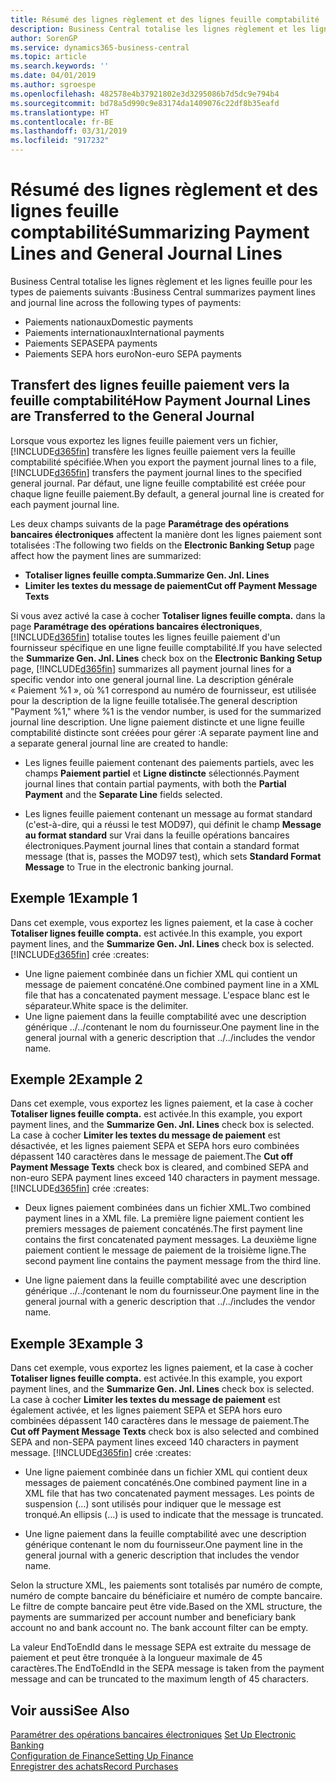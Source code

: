 ```yaml
---
title: Résumé des lignes règlement et des lignes feuille comptabilité
description: Business Central totalise les lignes règlement et les lignes feuille.
author: SorenGP
ms.service: dynamics365-business-central
ms.topic: article
ms.search.keywords: ''
ms.date: 04/01/2019
ms.author: sgroespe
ms.openlocfilehash: 482578e4b37921802e3d3295086b7d5dc9e794b4
ms.sourcegitcommit: bd78a5d990c9e83174da1409076c22df8b35eafd
ms.translationtype: HT
ms.contentlocale: fr-BE
ms.lasthandoff: 03/31/2019
ms.locfileid: "917232"
---
```

# <a name="summarizing-payment-lines-and-general-journal-lines"></a><span data-ttu-id="75ccd-103">Résumé des lignes règlement et des lignes feuille comptabilité</span><span class="sxs-lookup"><span data-stu-id="75ccd-103">Summarizing Payment Lines and General Journal Lines</span></span>
<span data-ttu-id="75ccd-104">Business Central totalise les lignes règlement et les lignes feuille pour les types de paiements suivants :</span><span class="sxs-lookup"><span data-stu-id="75ccd-104">Business Central summarizes payment lines and journal line across the following types of payments:</span></span>  

- <span data-ttu-id="75ccd-105">Paiements nationaux</span><span class="sxs-lookup"><span data-stu-id="75ccd-105">Domestic payments</span></span>  
- <span data-ttu-id="75ccd-106">Paiements internationaux</span><span class="sxs-lookup"><span data-stu-id="75ccd-106">International payments</span></span>  
- <span data-ttu-id="75ccd-107">Paiements SEPA</span><span class="sxs-lookup"><span data-stu-id="75ccd-107">SEPA payments</span></span>  
- <span data-ttu-id="75ccd-108">Paiements SEPA hors euro</span><span class="sxs-lookup"><span data-stu-id="75ccd-108">Non-euro SEPA payments</span></span>  

## <a name="how-payment-journal-lines-are-transferred-to-the-general-journal"></a><span data-ttu-id="75ccd-109">Transfert des lignes feuille paiement vers la feuille comptabilité</span><span class="sxs-lookup"><span data-stu-id="75ccd-109">How Payment Journal Lines are Transferred to the General Journal</span></span>  
<span data-ttu-id="75ccd-110">Lorsque vous exportez les lignes feuille paiement vers un fichier, [!INCLUDE[d365fin](../../includes/d365fin_md.md)] transfère les lignes feuille paiement vers la feuille comptabilité spécifiée.</span><span class="sxs-lookup"><span data-stu-id="75ccd-110">When you export the payment journal lines to a file, [!INCLUDE[d365fin](../../includes/d365fin_md.md)] transfers the payment journal lines to the specified general journal.</span></span> <span data-ttu-id="75ccd-111">Par défaut, une ligne feuille comptabilité est créée pour chaque ligne feuille paiement.</span><span class="sxs-lookup"><span data-stu-id="75ccd-111">By default, a general journal line is created for each payment journal line.</span></span>  

<span data-ttu-id="75ccd-112">Les deux champs suivants de la page **Paramétrage des opérations bancaires électroniques** affectent la manière dont les lignes paiement sont totalisées :</span><span class="sxs-lookup"><span data-stu-id="75ccd-112">The following two fields on the **Electronic Banking Setup** page affect how the payment lines are summarized:</span></span>  

- <span data-ttu-id="75ccd-113">**Totaliser lignes feuille compta.**</span><span class="sxs-lookup"><span data-stu-id="75ccd-113">**Summarize Gen. Jnl. Lines**</span></span>  
- <span data-ttu-id="75ccd-114">**Limiter les textes du message de paiement**</span><span class="sxs-lookup"><span data-stu-id="75ccd-114">**Cut off Payment Message Texts**</span></span>  

<span data-ttu-id="75ccd-115">Si vous avez activé la case à cocher **Totaliser lignes feuille compta.** dans la page **Paramétrage des opérations bancaires électroniques**, [!INCLUDE[d365fin](../../includes/d365fin_md.md)] totalise toutes les lignes feuille paiement d'un fournisseur spécifique en une ligne feuille comptabilité.</span><span class="sxs-lookup"><span data-stu-id="75ccd-115">If you have selected the **Summarize Gen. Jnl. Lines** check box on the **Electronic Banking Setup** page, [!INCLUDE[d365fin](../../includes/d365fin_md.md)] summarizes all payment journal lines for a specific vendor into one general journal line.</span></span> <span data-ttu-id="75ccd-116">La description générale « Paiement %1 », où %1 correspond au numéro de fournisseur, est utilisée pour la description de la ligne feuille totalisée.</span><span class="sxs-lookup"><span data-stu-id="75ccd-116">The general description "Payment %1," where %1 is the vendor number, is used for the summarized journal line description.</span></span> <span data-ttu-id="75ccd-117">Une ligne paiement distincte et une ligne feuille comptabilité distincte sont créées pour gérer :</span><span class="sxs-lookup"><span data-stu-id="75ccd-117">A separate payment line and a separate general journal line are created to handle:</span></span>  

- <span data-ttu-id="75ccd-118">Les lignes feuille paiement contenant des paiements partiels, avec les champs **Paiement partiel** et **Ligne distincte** sélectionnés.</span><span class="sxs-lookup"><span data-stu-id="75ccd-118">Payment journal lines that contain partial payments, with both the **Partial Payment** and the **Separate Line** fields selected.</span></span>  

- <span data-ttu-id="75ccd-119">Les lignes feuille paiement contenant un message au format standard (c'est-à-dire, qui a réussi le test MOD97), qui définit le champ **Message au format standard** sur Vrai dans la feuille opérations bancaires électroniques.</span><span class="sxs-lookup"><span data-stu-id="75ccd-119">Payment journal lines that contain a standard format message (that is, passes the MOD97 test), which sets **Standard Format Message** to True in the electronic banking journal.</span></span>  

## <a name="example-1"></a><span data-ttu-id="75ccd-120">Exemple 1</span><span class="sxs-lookup"><span data-stu-id="75ccd-120">Example 1</span></span>  
<span data-ttu-id="75ccd-121">Dans cet exemple, vous exportez les lignes paiement, et la case à cocher **Totaliser lignes feuille compta.** est activée.</span><span class="sxs-lookup"><span data-stu-id="75ccd-121">In this example, you export payment lines, and the **Summarize Gen. Jnl. Lines** check box is selected.</span></span> [!INCLUDE[d365fin](../../includes/d365fin_md.md)] <span data-ttu-id="75ccd-122">crée :</span><span class="sxs-lookup"><span data-stu-id="75ccd-122">creates:</span></span>  

- <span data-ttu-id="75ccd-123">Une ligne paiement combinée dans un fichier XML qui contient un message de paiement concaténé.</span><span class="sxs-lookup"><span data-stu-id="75ccd-123">One combined payment line in a XML file that has a concatenated payment message.</span></span> <span data-ttu-id="75ccd-124">L'espace blanc est le séparateur.</span><span class="sxs-lookup"><span data-stu-id="75ccd-124">White space is the delimiter.</span></span>  
- <span data-ttu-id="75ccd-125">Une ligne paiement dans la feuille comptabilité avec une description générique ../../contenant le nom du fournisseur.</span><span class="sxs-lookup"><span data-stu-id="75ccd-125">One payment line in the general journal with a generic description that ../../includes the vendor name.</span></span>  

## <a name="example-2"></a><span data-ttu-id="75ccd-126">Exemple 2</span><span class="sxs-lookup"><span data-stu-id="75ccd-126">Example 2</span></span>  
<span data-ttu-id="75ccd-127">Dans cet exemple, vous exportez les lignes paiement, et la case à cocher **Totaliser lignes feuille compta.** est activée.</span><span class="sxs-lookup"><span data-stu-id="75ccd-127">In this example, you export payment lines, and the **Summarize Gen. Jnl. Lines** check box is selected.</span></span> <span data-ttu-id="75ccd-128">La case à cocher **Limiter les textes du message de paiement** est désactivée, et les lignes paiement SEPA et SEPA hors euro combinées dépassent 140 caractères dans le message de paiement.</span><span class="sxs-lookup"><span data-stu-id="75ccd-128">The **Cut off Payment Message Texts** check box is cleared, and combined SEPA and non-euro SEPA payment lines exceed 140 characters in payment message.</span></span> [!INCLUDE[d365fin](../../includes/d365fin_md.md)] <span data-ttu-id="75ccd-129">crée :</span><span class="sxs-lookup"><span data-stu-id="75ccd-129">creates:</span></span>  

- <span data-ttu-id="75ccd-130">Deux lignes paiement combinées dans un fichier XML.</span><span class="sxs-lookup"><span data-stu-id="75ccd-130">Two combined payment lines in a XML file.</span></span> <span data-ttu-id="75ccd-131">La première ligne paiement contient les premiers messages de paiement concaténés.</span><span class="sxs-lookup"><span data-stu-id="75ccd-131">The first payment line contains the first concatenated payment messages.</span></span> <span data-ttu-id="75ccd-132">La deuxième ligne paiement contient le message de paiement de la troisième ligne.</span><span class="sxs-lookup"><span data-stu-id="75ccd-132">The second payment line contains the payment message from the third line.</span></span>  

- <span data-ttu-id="75ccd-133">Une ligne paiement dans la feuille comptabilité avec une description générique ../../contenant le nom du fournisseur.</span><span class="sxs-lookup"><span data-stu-id="75ccd-133">One payment line in the general journal with a generic description that ../../includes the vendor name.</span></span>  

## <a name="example-3"></a><span data-ttu-id="75ccd-134">Exemple 3</span><span class="sxs-lookup"><span data-stu-id="75ccd-134">Example 3</span></span>  
<span data-ttu-id="75ccd-135">Dans cet exemple, vous exportez les lignes paiement, et la case à cocher **Totaliser lignes feuille compta.** est activée.</span><span class="sxs-lookup"><span data-stu-id="75ccd-135">In this example, you export payment lines, and the **Summarize Gen. Jnl. Lines** check box is selected.</span></span> <span data-ttu-id="75ccd-136">La case à cocher **Limiter les textes du message de paiement** est également activée, et les lignes paiement SEPA et SEPA hors euro combinées dépassent 140 caractères dans le message de paiement.</span><span class="sxs-lookup"><span data-stu-id="75ccd-136">The **Cut off Payment Message Texts** check box is also selected and combined SEPA and non-SEPA payment lines exceed 140 characters in payment message.</span></span> [!INCLUDE[d365fin](../../includes/d365fin_md.md)] <span data-ttu-id="75ccd-137">crée :</span><span class="sxs-lookup"><span data-stu-id="75ccd-137">creates:</span></span>  

- <span data-ttu-id="75ccd-138">Une ligne paiement combinée dans un fichier XML qui contient deux messages de paiement concaténés.</span><span class="sxs-lookup"><span data-stu-id="75ccd-138">One combined payment line in a XML file that has two concatenated payment messages.</span></span> <span data-ttu-id="75ccd-139">Les points de suspension (…) sont utilisés pour indiquer que le message est tronqué.</span><span class="sxs-lookup"><span data-stu-id="75ccd-139">An ellipsis (…) is used to indicate that the message is truncated.</span></span>  

- <span data-ttu-id="75ccd-140">Une ligne paiement dans la feuille comptabilité avec une description générique contenant le nom du fournisseur.</span><span class="sxs-lookup"><span data-stu-id="75ccd-140">One payment line in the general journal with a generic description that includes the vendor name.</span></span>  

<span data-ttu-id="75ccd-141">Selon la structure XML, les paiements sont totalisés par numéro de compte, numéro de compte bancaire du bénéficiaire et numéro de compte bancaire. Le filtre de compte bancaire peut être vide.</span><span class="sxs-lookup"><span data-stu-id="75ccd-141">Based on the XML structure, the payments are summarized per account number and beneficiary bank account no and bank account no. The bank account filter can be empty.</span></span>  

<span data-ttu-id="75ccd-142">La valeur EndToEndId dans le message SEPA est extraite du message de paiement et peut être tronquée à la longueur maximale de 45 caractères.</span><span class="sxs-lookup"><span data-stu-id="75ccd-142">The EndToEndId in the SEPA message is taken from the payment message and can be truncated to the maximum length of 45 characters.</span></span>  

## <a name="see-also"></a><span data-ttu-id="75ccd-143">Voir aussi</span><span class="sxs-lookup"><span data-stu-id="75ccd-143">See Also</span></span>  
 <span data-ttu-id="75ccd-144">[Paramétrer des opérations bancaires électroniques](how-to-set-up-electronic-banking.md) </span><span class="sxs-lookup"><span data-stu-id="75ccd-144">[Set Up Electronic Banking](how-to-set-up-electronic-banking.md) </span></span>  
 [<span data-ttu-id="75ccd-145">Configuration de Finance</span><span class="sxs-lookup"><span data-stu-id="75ccd-145">Setting Up Finance</span></span>](../../finance-setup-finance.md)  
 [<span data-ttu-id="75ccd-146">Enregistrer des achats</span><span class="sxs-lookup"><span data-stu-id="75ccd-146">Record Purchases</span></span>](../../purchasing-how-record-purchases.md)
